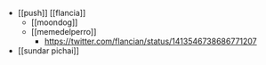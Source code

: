 - [[push]] [[flancia]]
	- [[moondog]]
	- [[memedelperro]]
		- https://twitter.com/flancian/status/1413546738686771207
- [[sundar pichai]]